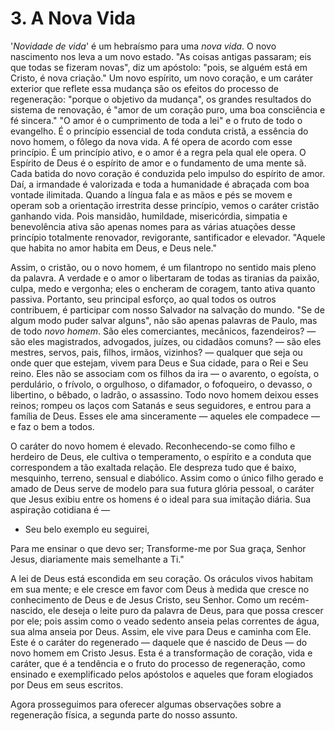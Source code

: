 # 3. A Nova Vida

'*Novidade de vida*' é um hebraísmo para uma *nova vida*. O novo nascimento nos leva a um novo estado. "As coisas antigas passaram; eis que todas se fizeram novas", diz um apóstolo: "pois, se alguém está em Cristo, é nova criação." Um novo espírito, um novo coração, e um caráter exterior que reflete essa mudança são os efeitos do processo de regeneração: "porque o objetivo da mudança", os grandes resultados do sistema de renovação, é "amor de um coração puro, uma boa consciência e fé sincera." "O amor é o cumprimento de toda a lei" e o fruto de todo o evangelho. É o princípio essencial de toda conduta cristã, a essência do novo homem, o fôlego da nova vida. A fé opera de acordo com esse princípio. É um princípio ativo, e o amor é a regra pela qual ele opera. O Espírito de Deus é o espírito de amor e o fundamento de uma mente sã. Cada batida do novo coração é conduzida pelo impulso do espírito de amor. Daí, a irmandade é valorizada e toda a humanidade é abraçada com boa vontade ilimitada. Quando a língua fala e as mãos e pés se movem e operam sob a orientação irrestrita desse princípio, vemos o caráter cristão ganhando vida. Pois mansidão, humildade, misericórdia, simpatia e benevolência ativa são apenas nomes para as várias atuações desse princípio totalmente renovador, revigorante, santificador e elevador. "Aquele que habita no amor habita em Deus, e Deus nele."

Assim, o cristão, ou o novo homem, é um filantropo no sentido mais pleno da palavra. A verdade e o amor o libertaram de todas as tiranias da paixão, culpa, medo e vergonha; eles o encheram de coragem, tanto ativa quanto passiva. Portanto, seu principal esforço, ao qual todos os outros contribuem, é participar com nosso Salvador na salvação do mundo. "Se de algum modo puder salvar alguns", não são apenas palavras de Paulo, mas de todo *novo homem*. São eles comerciantes, mecânicos, fazendeiros? — são eles magistrados, advogados, juízes, ou cidadãos comuns? — são eles mestres, servos, pais, filhos, irmãos, vizinhos? — qualquer que seja ou onde quer que estejam, vivem para Deus e Sua cidade, para o Rei e Seu reino. Eles não se associam com os filhos da ira — o avarento, o egoísta, o perdulário, o frívolo, o orgulhoso, o difamador, o fofoqueiro, o devasso, o libertino, o bêbado, o ladrão, o assassino. Todo novo homem deixou esses reinos; rompeu os laços com Satanás e seus seguidores, e entrou para a família de Deus. Esses ele ama sinceramente — aqueles ele compadece — e faz o bem a todos.

O caráter do novo homem é elevado. Reconhecendo-se como filho e herdeiro de Deus, ele cultiva o temperamento, o espírito e a conduta que correspondem a tão exaltada relação. Ele despreza tudo que é baixo, mesquinho, terreno, sensual e diabólico. Assim como o único filho gerado e amado de Deus serve de modelo para sua futura glória pessoal, o caráter que Jesus exibiu entre os homens é o ideal para sua imitação diária. Sua aspiração cotidiana é —  

- Seu belo exemplo eu seguirei,

Para me ensinar o que devo ser; Transforme-me por Sua graça, Senhor Jesus, diariamente mais semelhante a Ti."

A lei de Deus está escondida em seu coração. Os oráculos vivos habitam em sua mente; e ele cresce em favor com Deus à medida que cresce no conhecimento de Deus e de Jesus Cristo, seu Senhor. Como um recém-nascido, ele deseja o leite puro da palavra de Deus, para que possa crescer por ele; pois assim como o veado sedento anseia pelas correntes de água, sua alma anseia por Deus. Assim, ele vive para Deus e caminha com Ele. Este é o caráter do regenerado — daquele que é nascido de Deus — do novo homem em Cristo Jesus. Esta é a transformação de coração, vida e caráter, que é a tendência e o fruto do processo de regeneração, como ensinado e exemplificado pelos apóstolos e aqueles que foram elogiados por Deus em seus escritos.

Agora prosseguimos para oferecer algumas observações sobre a regeneração física, a segunda parte do nosso assunto.